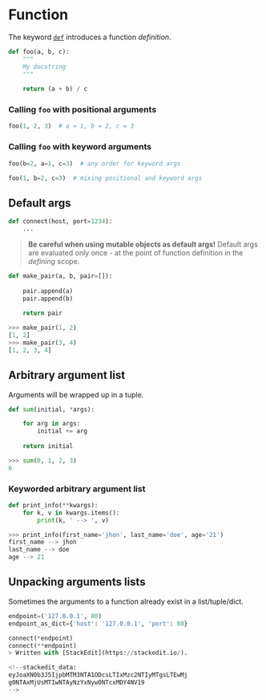 
# Function
The keyword [`def`](https://docs.python.org/3/reference/compound_stmts.html#def) introduces a function _definition_.
```python
def foo(a, b, c):
	"""
	My docstring
	"""
	
	return (a + b) / c
```
### Calling ```foo``` with positional arguments
```python
foo(1, 2, 3)  # a = 1, b = 2, c = 3
```
### Calling ```foo``` with keyword arguments
```python
foo(b=2, a=1, c=3)  # any order for keyword args
```
```python
foo(1, b=2, c=3)  # mixing positional and keyword args
```
## Default args
```python
def connect(host, port=1234):
	...
```

> **Be careful when using mutable objects as default args!**
> Default args are evaluated only once - at the point of function definition in the _defining_ scope.
```python
def make_pair(a, b, pair=[]):
	
	pair.append(a)
	pair.append(b)
	
	return pair 
```
```python
>>> make_pair(1, 2)
[1, 2]
>>> make_pair(3, 4)
[1, 2, 3, 4]
```
## Arbitrary argument list
Arguments will be wrapped up in a tuple.
```python
def sum(initial, *args):

	for arg in args:
		initial += arg
	
	return initial	
```
```python
>>> sum(0, 1, 2, 3)
6
```
### Keyworded arbitrary argument list
```python
def print_info(**kwargs):
	for k, v in kwargs.items():
		print(k, ' --> ', v)
```
```python
>>> print_info(first_name='jhon', last_name='doe', age='21')
first_name --> jhon
last_name --> doe
age --> 21
```
## Unpacking arguments lists
Sometimes the arguments to a function already exist in a list/tuple/dict.
```python
endpoint=('127.0.0.1', 80)
endpoint_as_dict={'host': '127.0.0.1', 'port': 80} 

connect(*endpoint)
connect(**endpoint)
> Written with [StackEdit](https://stackedit.io/).

<!--stackedit_data:
eyJoaXN0b3J5IjpbMTM3NTA1ODcsLTIxMzc2NTIyMTgsLTEwMj
g0NTAxMjUsMTIwNTAyNzYxNyw0NTcxMDY4NV19
-->